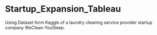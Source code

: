# Startup_Expansion_Tableau
Using Dataset form Kaggle of a laundry cleaning service provider startup company WeClean-YouSleep.
